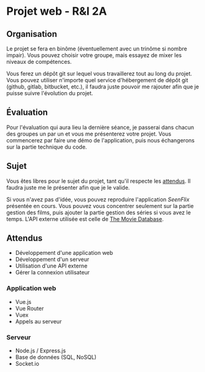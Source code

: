 # Projet web - R&I 2A

## Organisation

Le projet se fera en binôme (éventuellement avec un trinôme si nombre impair).
Vous pouvez choisir votre groupe, mais essayez de mixer les niveaux de compétences.

Vous ferez un dépôt git sur lequel vous travaillerez tout au long du projet.
Vous pouvez utiliser n'importe quel service d'hébergement de dépôt git (github, gitlab, bitbucket, etc.), il faudra juste pouvoir me rajouter afin que je puisse suivre l'évolution du projet.

## Évaluation

Pour l'évaluation qui aura lieu la dernière séance, je passerai dans chacun des groupes un par un et vous me présenterez votre projet.
Vous commencerez par faire une démo de l'application, puis nous échangerons sur la partie technique du code.

## Sujet

Vous êtes libres pour le sujet du projet, tant qu'il respecte les [attendus](#attendus).
Il faudra juste me le présenter afin que je le valide.

Si vous n'avez pas d'idée, vous pouvez reproduire l'application *SeenFlix* présentée en cours.
Vous pouvez vous concentrer seulement sur la partie gestion des films, puis ajouter la partie gestion des séries si vous avez le temps.
L'API externe utilisée est celle de [The Movie Database](https://developer.themoviedb.org/reference/intro/getting-started).

## Attendus

- Développement d'une application web
- Développement d'un serveur
- Utilisation d'une API externe
- Gérer la connexion utilisateur

### Application web

- Vue.js
- Vue Router
- Vuex
- Appels au serveur

### Serveur

- Node.js / Express.js
- Base de données (SQL, NoSQL)
- Socket.io
